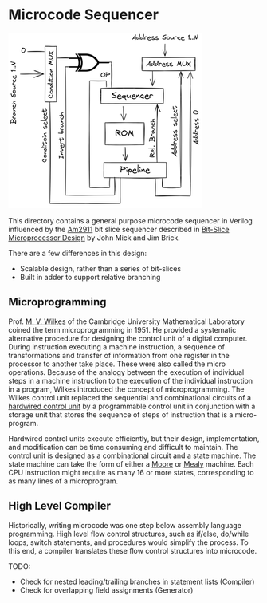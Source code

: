 
# Microcode Sequencer

![Sequencer](images/sequencer.png)

This directory contains a general purpose microcode sequencer in Verilog influenced by the [Am2911](https://bitsavers.org/components/amd/bitslice/1978_The_Am2900_Family_Data_Book.pdf) bit slice sequencer described in [Bit-Slice Microprocessor Design](https://bitsavers.org/components/amd/bitslice/Mick_Bit-Slice_Microprocessor_Design_1980.pdf) by John Mick and Jim Brick.

There are a few differences in this design:

* Scalable design, rather than a series of bit-slices
* Built in adder to support relative branching

## Microprogramming

Prof. [M. V. Wilkes](https://en.wikipedia.org/wiki/Maurice_Wilkes) of the Cambridge University Mathematical Laboratory coined the term microprogramming in 1951. He provided a systematic alternative procedure for designing the control unit of a digital computer. During instruction executing a machine instruction, a sequence of transformations and transfer of information from one register in the processor to another take place. These were also called the micro operations. Because of the analogy between the execution of individual steps in a machine instruction to the execution of the individual instruction in a program, Wilkes introduced the concept of microprogramming. The Wilkes control unit replaced the sequential and combinational circuits of a [hardwired control unit](https://en.wikipedia.org/wiki/Control_unit#Hardwired_control_unit) by a programmable control unit in conjunction with a storage unit that stores the sequence of steps of instruction that is a micro-program.

Hardwired control units execute efficiently, but their design, implementation, and modification can be time consuming and difficult to maintain. The control unit is designed as a combinational circuit and a state machine. The state machine can take the form of either a [Moore](https://en.wikipedia.org/wiki/Moore_machine) or [Mealy](https://en.wikipedia.org/wiki/Mealy_machine) machine. Each CPU instruction might require as many 16 or more states, corresponding to as many lines of a microprogram.

## High Level Compiler

Historically, writing microcode was one step below assembly language programming. High level flow control structures, such as if/else, do/while loops, switch statements, and procedures would simplify the process. To this end, a compiler translates these flow control structures into microcode.

TODO:

* Check for nested leading/trailing branches in statement lists (Compiler)
* Check for overlapping field assignments (Generator)
